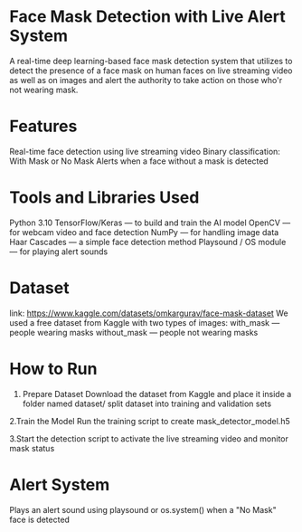 # Face Mask Detection with Live Alert System
A real-time deep learning-based face mask detection system that utilizes to detect the presence of a face mask on human faces on live streaming video as well as on images and alert the authority to take action on those who'r not wearing mask.

# Features
Real-time face detection using live streaming video
Binary classification: With Mask or No Mask
Alerts when a face without a mask is detected

# Tools and Libraries Used
Python 3.10 
TensorFlow/Keras — to build and train the AI model
OpenCV — for webcam video and face detection
NumPy — for handling image data
Haar Cascades — a simple face detection method
Playsound / OS module — for playing alert sounds

# Dataset
link: https://www.kaggle.com/datasets/omkargurav/face-mask-dataset
We used a free dataset from Kaggle with two types of images:
with_mask — people wearing masks
without_mask — people not wearing masks

# How to Run
1. Prepare Dataset
   Download the dataset from Kaggle and place it inside a folder named dataset/
   split dataset into training and validation sets

2.Train the Model
  Run the training script to create mask_detector_model.h5

3.Start the detection script to activate the live streaming video and monitor mask status

# Alert System
 Plays an alert sound using playsound or os.system() when a "No Mask" face is detected





